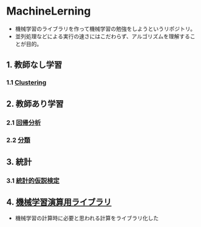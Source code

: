 # MachineLerning
* 機械学習のライブラリを作って機械学習の勉強をしようというリポジトリ。
* 並列処理などによる実行の速さにはこだわらず、アルゴリズムを理解することが目的。




## 1. 教師なし学習
### 1.1 [Clustering](./clustering)

## 2. 教師あり学習
### 2.1 [回帰分析](./regression)
### 2.2 [分類](./classification)


## 3. 統計
### 3.1 [統計的仮説検定](./statisticalHypothesisTesting)




## 4. [機械学習演算用ライブラリ](./lib)
* 機械学習の計算時に必要と思われる計算をライブラリ化した

